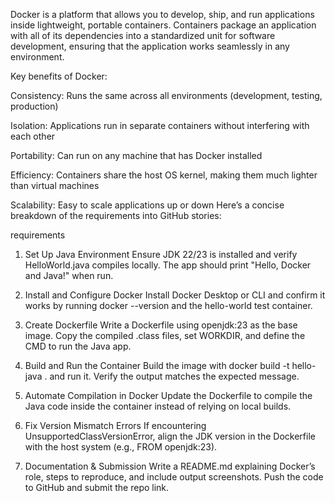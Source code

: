 Docker is a platform that allows you to develop, ship, and run applications inside lightweight, portable containers. Containers package an application with all of its dependencies into a standardized unit for software development, ensuring that the application works seamlessly in any environment.

Key benefits of Docker:

Consistency: Runs the same across all environments (development, testing, production)

Isolation: Applications run in separate containers without interfering with each other

Portability: Can run on any machine that has Docker installed

Efficiency: Containers share the host OS kernel, making them much lighter than virtual machines

Scalability: Easy to scale applications up or down
Here’s a concise breakdown of the requirements into GitHub stories:

requirements
1. Set Up Java Environment
Ensure JDK 22/23 is installed and verify HelloWorld.java compiles locally. The app should print "Hello, Docker and Java!" when run.

2. Install and Configure Docker
Install Docker Desktop or CLI and confirm it works by running docker --version and the hello-world test container.

3. Create Dockerfile
Write a Dockerfile using openjdk:23 as the base image. Copy the compiled .class files, set WORKDIR, and define the CMD to run the Java app.

4. Build and Run the Container
Build the image with docker build -t hello-java . and run it. Verify the output matches the expected message.

5. Automate Compilation in Docker
Update the Dockerfile to compile the Java code inside the container instead of relying on local builds.

6. Fix Version Mismatch Errors
If encountering UnsupportedClassVersionError, align the JDK version in the Dockerfile with the host system (e.g., FROM openjdk:23).

7. Documentation & Submission
Write a README.md explaining Docker’s role, steps to reproduce, and include output screenshots. Push the code to GitHub and submit the repo link.
